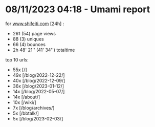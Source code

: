 # 08/11/2023 04:18 - Umami report
for www.shifeiti.com [24h] :

 - 261 (54) page views
 - 88 (3) uniques
 - 66 (4) bounces
 - 2h 48' 21'' (41' 34'') totaltime


top 10 urls:
 - 55x [/]
 - 49x [/blog/2022-12-22/]
 - 40x [/blog/2022-12-09/]
 - 36x [/blog/2023-01-12/]
 - 14x [/blog/2022-05-07/]
 - 14x [/about/]
 - 10x [/wiki/]
 - 7x [/blog/archives/]
 - 5x [/bbtalk/]
 - 5x [/blog/2023-02-03/]


